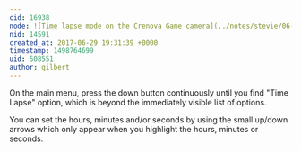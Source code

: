 ```yaml
---
cid: 16938
node: ![Time lapse mode on the Crenova Game camera](../notes/stevie/06-29-2017/time-lapse-mode-on-the-crenova-game-camera)
nid: 14591
created_at: 2017-06-29 19:31:39 +0000
timestamp: 1498764699
uid: 508551
author: gilbert
---
```


On the main menu, press the down button continuously until you find "Time Lapse" option, which is beyond the immediately visible list of options.

You can set the hours, minutes and/or seconds by using the small up/down arrows which only appear when you highlight the hours, minutes or seconds.